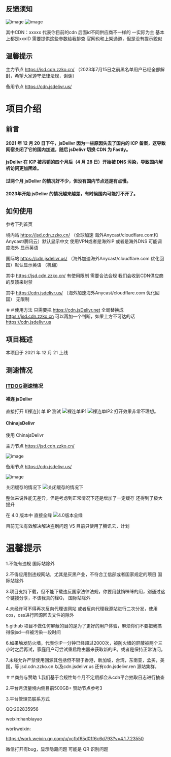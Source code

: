 ## 反馈须知


![image](http://user-images.githubusercontent.com/86733666/226504907-dbd006b5-c0b3-4cd6-9489-db767368ce2b.png)
![image](http://user-images.githubusercontent.com/86733666/226505009-3830743a-8cb5-4358-84a9-61f456760743.png)


其中CDN：xxxxx 代表你目前的cdn
后面id不同供应商不一样的 一实际为主 基本上都是xxxID
需要提供这些参数给我排查
官网也和上架通道，但是没有提示貌似

## 温馨提示
主力节点 https://jsd.cdn.zzko.cn/     （2023年7月15日之前黑名单用户已经全部解封，希望大家遵守法律法规，谢谢）



备用节点 https://cdn.jsdelivr.us/  







# 项目介绍

## 前言

#### 2021 年 12 月 20 日下午，jsDelivr 因为一些原因失去了国内的 ICP 备案，这导致网宿关闭了它的国内加速，随后 jsDelivr 切换 CDN 为 Fastly。

#### jsDelivr 在 ICP 被吊销的四个月后（4 月 28 日）开始被 DNS 污染，导致国内解析访问更加困难。

#### 过两个月 jsDelivr 的情况好不少，但没有国内节点还是有点慢。

#### 2023年开始 jsDelivr 的情况越来越差，有时候国内可能打不开了。


## 如何使用

参考下列首页   

境内站 https://jsd.cdn.zzko.cn/  （全球加速 海外Anycast/cloudflare.com和Anycast/腾讯云）默认显示中文 使用VPN或者是海外IP 或者是海外DNS 可能调度海外 显示英语

国际站 https://cdn.jsdelivr.us/  （海外加速海外Anycast/cloudflare.com 优化回国）默认显示英语 （机翻）

其中 https://jsd.cdn.zzko.cn/  有使用限制 需要合法合规  我们会收到CDN供应商的反馈来封禁

其中 https://cdn.jsdelivr.us/  （海外加速海外Anycast/cloudflare.com 优化回国） 无限制

＃＃使用方法
只需要把 
https://cdn.jsDelivr.net
全局替换成
https://jsd.cdn.zzko.cn
可以再加一个判断，如果上方不可达的话
https://cdn.jsdelivr.us
 
## 项目概述

本项目于 2021 年 12 月 21 上线


## 测速情况

### [ITDOG](https://itdog.cn/)测速情况

#### 裸连 jsDelivr

直接打开
![裸连](
单 IP 测试
![裸连单IP1](https://img.cuteapi.com/images/1/2022/10/17/1666015315634d6053e22f7.png)
![裸连单IP2](https://img.cuteapi.com/images/1/2022/10/17/1666015195634d5fdb7cfa6.png)
打开效果非常不理想。

#### ChinajsDelivr


使用 ChinajsDelivr

主力节点 https://jsd.cdn.zzko.cn/   

![image](https://github.com/54ayao/Chinajsdelivr/assets/86733666/0fe4449d-a32a-48ec-90f9-15c92ce83d98)

备用节点 https://cdn.jsdelivr.us/  

![image](https://github.com/54ayao/Chinajsdelivr/assets/86733666/874479d2-5134-41c7-9692-3622ad91c924)


关闭缓存的情况下
![关闭缓存的情况下](https://img.cuteapi.com/images/1/2022/10/09/16653260926342dc0ccde32.png)

整体来说性能无差异，但是考虑到正常情况下还是增加了一定缓存 还得到了极大提升

在 4.0 版本中 直接全绿
![4.0版本全绿](http://user-images.githubusercontent.com/86733666/196892699-08ff55bb-a007-48c6-8cfc-4ccf4c6b7bc3.png)



目前无法有效解决解决盗刷问题
V5 目前只使用了腾讯云，计划



# 温馨提示

1.不能有违规 国际站除外

2.不得应用到违规网站，尤其是灰黑产业，不符合工信部或者国家规定的项目 国际站除外

3.项目支持下载，但不能下载违反国家法律法规，你要用就悄咪咪的用，别通过这个链接分享，不该我真的栓Q， 国际站除外

4.未经许可不得再次反向代理该网站 或者反向代理我源站进行二次分发，使用 cos，oss进行回源回去文件的除外 

5.github 项目不做任何屏蔽的目的是为了更好的用户体验，麻烦你们不要把我搞得像jsd一样被污染一段时间 

6.如果触发防火墙，代表你IP一分钟已经超过2000次，被防火墙的屏蔽被两个三小时之后再试，家庭用户可尝试重启路由器来获取新的IP。或者是保持正常访问。

7.未经允许严禁使用回源其包括但不限于香港，新加坡，台湾，东南亚，孟买，美国，等 jsd.cdn.zzko.cn 以及cdn.jsdelivr.us 还有cdn.jsdelivr.ren 源站集群，


＃＃商务与赞助
1.我们基于合规性每个月不定期都会从cdn平台抽取日志进行抽查

2.平台月流量境内侧目前500GB+ 赞助节点参考3

3.平台管理员联系方式

QQ:202835956

weixin:hanbiayao

workweixin:

https://work.weixin.qq.com/u/vcfbf65d01f6c6d793?v=4.1.7.23550

微信打开有bug，显示隐藏问题 可能是 QR 识别问题

